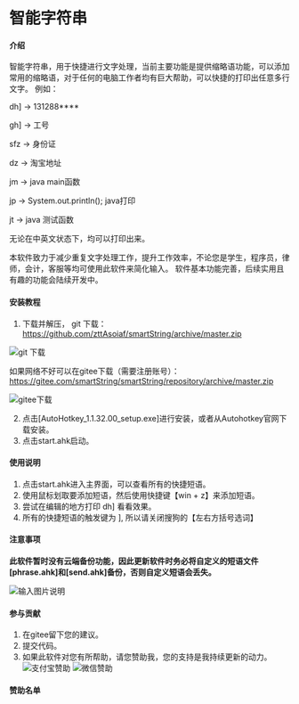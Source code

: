 # 智能字符串

#### 介绍
智能字符串，用于快捷进行文字处理，当前主要功能是提供缩略语功能，可以添加常用的缩略语，对于任何的电脑工作者均有巨大帮助，可以快捷的打印出任意多行文字。
例如：

dh] -> 131288****

gh] -> 工号

sfz -> 身份证

dz -> 淘宝地址

jm -> java main函数

jp -> System.out.println(); java打印

jt -> java 测试函数

无论在中英文状态下，均可以打印出来。

本软件致力于减少重复文字处理工作，提升工作效率，不论您是学生，程序员，律师，会计，客服等均可使用此软件来简化输入。
软件基本功能完善，后续实用且有趣的功能会陆续开发中。

#### 安装教程

1.  下载并解压，
git 下载：https://github.com/zttAsoiaf/smartString/archive/master.zip

![git 下载](https://images.gitee.com/uploads/images/2020/0301/035908_cd391ef0_5544911.png "屏幕截图.png")


如果网络不好可以在gitee下载（需要注册账号）：https://gitee.com/smartString/smartString/repository/archive/master.zip

![gitee下载](https://images.gitee.com/uploads/images/2020/0223/143847_76c9177e_5544911.png "屏幕截图.png")



2.  点击[AutoHotkey_1.1.32.00_setup.exe]进行安装，或者从Autohotkey官网下载安装。
3.  点击start.ahk启动。

#### 使用说明

1.  点击start.ahk进入主界面，可以查看所有的快捷短语。
2.  使用鼠标划取要添加短语，然后使用快捷键【win + z】来添加短语。
3.  尝试在编辑的地方打印 dh] 看看效果。
4.  所有的快捷短语的触发键为 ], 所以请关闭搜狗的【左右方括号选词】

#### 注意事项
 **此软件暂时没有云端备份功能，因此更新软件时务必将自定义的短语文件[phrase.ahk]和[send.ahk]备份，否则自定义短语会丢失。** 

![输入图片说明](https://images.gitee.com/uploads/images/2020/0223/181454_adc75a60_5544911.png "屏幕截图.png")

#### 参与贡献

1. 在gitee留下您的建议。
2. 提交代码。
3. 如果此软件对您有所帮助，请您赞助我，您的支持是我持续更新的动力。
![支付宝赞助](https://images.gitee.com/uploads/images/2020/0301/030302_9066bc68_5544911.png "屏幕截图.png")
![微信赞助](https://images.gitee.com/uploads/images/2020/0301/030424_8097a0cf_5544911.png "屏幕截图.png")

#### 赞助名单
